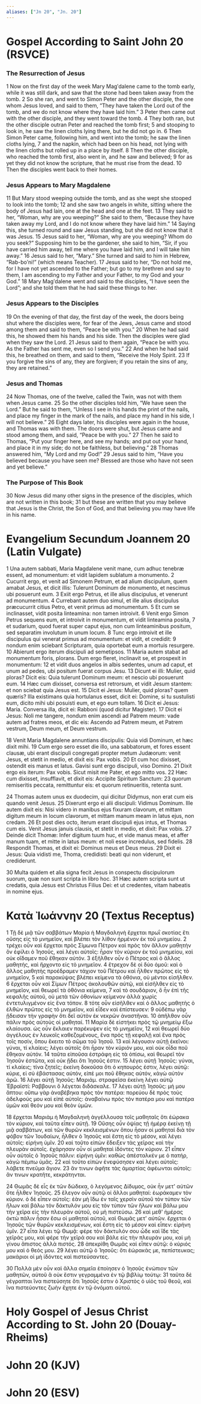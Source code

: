```yaml
---
aliases: ["Jn 20", "Jn. 20"]
---
```



# Gospel According to Saint John 20 (RSVCE)

### The Resurrection of Jesus
1 Now on the first day of the week Mary Magʹdalene came to the tomb early, while it was still dark, and saw that the stone had been taken away from the tomb.
2 So she ran, and went to Simon Peter and the other disciple, the one whom Jesus loved, and said to them, “They have taken the Lord out of the tomb, and we do not know where they have laid him.”
3 Peter then came out with the other disciple, and they went toward the tomb.
4 They both ran, but the other disciple outran Peter and reached the tomb first;
5 and stooping to look in, he saw the linen cloths lying there, but he did not go in.
6 Then Simon Peter came, following him, and went into the tomb; he saw the linen cloths lying,
7 and the napkin, which had been on his head, not lying with the linen cloths but rolled up in a place by itself.
8 Then the other disciple, who reached the tomb first, also went in, and he saw and believed;
9 for as yet they did not know the scripture, that he must rise from the dead.
10 Then the disciples went back to their homes.
### Jesus Appears to Mary Magdalene
11 But Mary stood weeping outside the tomb, and as she wept she stooped to look into the tomb;
12 and she saw two angels in white, sitting where the body of Jesus had lain, one at the head and one at the feet.
13 They said to her, “Woman, why are you weeping?” She said to them, “Because they have taken away my Lord, and I do not know where they have laid him.”
14 Saying this, she turned round and saw Jesus standing, but she did not know that it was Jesus.
15 Jesus said to her, “Woman, why are you weeping? Whom do you seek?” Supposing him to be the gardener, she said to him, “Sir, if you have carried him away, tell me where you have laid him, and I will take him away.”
16 Jesus said to her, “Mary.” She turned and said to him in Hebrew, “Rab-boʹni!” (which means Teacher).
17 Jesus said to her, “Do not hold me, for I have not yet ascended to the Father; but go to my brethren and say to them, I am ascending to my Father and your Father, to my God and your God.”
18 Mary Magʹdalene went and said to the disciples, “I have seen the Lord”; and she told them that he had said these things to her.
### Jesus Appears to the Disciples
19 On the evening of that day, the first day of the week, the doors being shut where the disciples were, for fear of the Jews, Jesus came and stood among them and said to them, “Peace be with you.”
20 When he had said this, he showed them his hands and his side. Then the disciples were glad when they saw the Lord.
21 Jesus said to them again, “Peace be with you. As the Father has sent me, even so I send you.”
22 And when he had said this, he breathed on them, and said to them, “Receive the Holy Spirit.
23 If you forgive the sins of any, they are forgiven; if you retain the sins of any, they are retained.”
### Jesus and Thomas
24 Now Thomas, one of the twelve, called the Twin, was not with them when Jesus came.
25 So the other disciples told him, “We have seen the Lord.” But he said to them, “Unless I see in his hands the print of the nails, and place my finger in the mark of the nails, and place my hand in his side, I will not believe.”
26 Eight days later, his disciples were again in the house, and Thomas was with them. The doors were shut, but Jesus came and stood among them, and said, “Peace be with you.”
27 Then he said to Thomas, “Put your finger here, and see my hands; and put out your hand, and place it in my side; do not be faithless, but believing.”
28 Thomas answered him, “My Lord and my God!”
29 Jesus said to him, “Have you believed because you have seen me? Blessed are those who have not seen and yet believe.”
### The Purpose of This Book
30 Now Jesus did many other signs in the presence of the disciples, which are not written in this book;
31 but these are written that you may believe that Jesus is the Christ, the Son of God, and that believing you may have life in his name.


# Evangelium Secundum Joannem 20 (Latin Vulgate)

1 Una autem sabbati, Maria Magdalene venit mane, cum adhuc tenebræ essent, ad monumentum: et vidit lapidem sublatum a monumento.
2 Cucurrit ergo, et venit ad Simonem Petrum, et ad alium discipulum, quem amabat Jesus, et dicit illis: Tulerunt Dominum de monumento, et nescimus ubi posuerunt eum.
3 Exiit ergo Petrus, et ille alius discipulus, et venerunt ad monumentum.
4 Currebant autem duo simul, et ille alius discipulus præcucurrit citius Petro, et venit primus ad monumentum.
5 Et cum se inclinasset, vidit posita linteamina: non tamen introivit.
6 Venit ergo Simon Petrus sequens eum, et introivit in monumentum, et vidit linteamina posita,
7 et sudarium, quod fuerat super caput ejus, non cum linteaminibus positum, sed separatim involutum in unum locum.
8 Tunc ergo introivit et ille discipulus qui venerat primus ad monumentum: et vidit, et credidit:
9 nondum enim sciebant Scripturam, quia oportebat eum a mortuis resurgere.
10 Abierunt ergo iterum discipuli ad semetipsos.
11 Maria autem stabat ad monumentum foris, plorans. Dum ergo fleret, inclinavit se, et prospexit in monumentum:
12 et vidit duos angelos in albis sedentes, unum ad caput, et unum ad pedes, ubi positum fuerat corpus Jesu.
13 Dicunt ei illi: Mulier, quid ploras? Dicit eis: Quia tulerunt Dominum meum: et nescio ubi posuerunt eum.
14 Hæc cum dixisset, conversa est retrorsum, et vidit Jesum stantem: et non sciebat quia Jesus est.
15 Dicit ei Jesus: Mulier, quid ploras? quem quæris? Illa existimans quia hortulanus esset, dicit ei: Domine, si tu sustulisti eum, dicito mihi ubi posuisti eum, et ego eum tollam.
16 Dicit ei Jesus: Maria. Conversa illa, dicit ei: Rabboni (quod dicitur Magister).
17 Dicit ei Jesus: Noli me tangere, nondum enim ascendi ad Patrem meum: vade autem ad fratres meos, et dic eis: Ascendo ad Patrem meum, et Patrem vestrum, Deum meum, et Deum vestrum.

18 Venit Maria Magdalene annuntians discipulis: Quia vidi Dominum, et hæc dixit mihi.
19 Cum ergo sero esset die illo, una sabbatorum, et fores essent clausæ, ubi erant discipuli congregati propter metum Judæorum: venit Jesus, et stetit in medio, et dixit eis: Pax vobis.
20 Et cum hoc dixisset, ostendit eis manus et latus. Gavisi sunt ergo discipuli, viso Domino.
21 Dixit ergo eis iterum: Pax vobis. Sicut misit me Pater, et ego mitto vos.
22 Hæc cum dixisset, insufflavit, et dixit eis: Accipite Spiritum Sanctum:
23 quorum remiseritis peccata, remittuntur eis: et quorum retinueritis, retenta sunt.

24 Thomas autem unus ex duodecim, qui dicitur Didymus, non erat cum eis quando venit Jesus.
25 Dixerunt ergo ei alii discipuli: Vidimus Dominum. Ille autem dixit eis: Nisi videro in manibus ejus fixuram clavorum, et mittam digitum meum in locum clavorum, et mittam manum meam in latus ejus, non credam.
26 Et post dies octo, iterum erant discipuli ejus intus, et Thomas cum eis. Venit Jesus januis clausis, et stetit in medio, et dixit: Pax vobis.
27 Deinde dicit Thomæ: Infer digitum tuum huc, et vide manus meas, et affer manum tuam, et mitte in latus meum: et noli esse incredulus, sed fidelis.
28 Respondit Thomas, et dixit ei: Dominus meus et Deus meus.
29 Dixit ei Jesus: Quia vidisti me, Thoma, credidisti: beati qui non viderunt, et crediderunt.

30 Multa quidem et alia signa fecit Jesus in conspectu discipulorum suorum, quæ non sunt scripta in libro hoc.
31 Hæc autem scripta sunt ut credatis, quia Jesus est Christus Filius Dei: et ut credentes, vitam habeatis in nomine ejus.


# Κατὰ Ἰωάννην 20 (Textus Receptus)

1 Τῇ δὲ μιᾷ τῶν σαββάτων Μαρία ἡ Μαγδαληνὴ ἔρχεται πρωῒ σκοτίας ἔτι οὔσης εἰς τὸ μνημεῖον, καὶ βλέπει τὸν λίθον ἠρμένον ἐκ τοῦ μνημείου.
2 τρέχει οὖν καὶ ἔρχεται πρὸς Σίμωνα Πέτρον καὶ πρὸς τὸν ἄλλον μαθητὴν ὃν ἐφίλει ὁ Ἰησοῦς, καὶ λέγει αὐτοῖς: ἦραν τὸν κύριον ἐκ τοῦ μνημείου, καὶ οὐκ οἴδαμεν ποῦ ἔθηκαν αὐτόν.
3 ἐξῆλθεν οὖν ὁ Πέτρος καὶ ὁ ἄλλος μαθητής, καὶ ἤρχοντο εἰς τὸ μνημεῖον.
4 ἔτρεχον δὲ οἱ δύο ὁμοῦ: καὶ ὁ ἄλλος μαθητὴς προέδραμεν τάχιον τοῦ Πέτρου καὶ ἦλθεν πρῶτος εἰς τὸ μνημεῖον,
5 καὶ παρακύψας βλέπει κείμενα τὰ ὀθόνια, οὐ μέντοι εἰσῆλθεν.
6 ἔρχεται οὖν καὶ Σίμων Πέτρος ἀκολουθῶν αὐτῷ, καὶ εἰσῆλθεν εἰς τὸ μνημεῖον, καὶ θεωρεῖ τὰ ὀθόνια κείμενα,
7 καὶ τὸ σουδάριον, ὃ ἦν ἐπὶ τῆς κεφαλῆς αὐτοῦ, οὐ μετὰ τῶν ὀθονίων κείμενον ἀλλὰ χωρὶς ἐντετυλιγμένον εἰς ἕνα τόπον.
8 τότε οὖν εἰσῆλθεν καὶ ὁ ἄλλος μαθητὴς ὁ ἐλθὼν πρῶτος εἰς τὸ μνημεῖον, καὶ εἶδεν καὶ ἐπίστευσεν:
9 οὐδέπω γὰρ ᾔδεισαν τὴν γραφὴν ὅτι δεῖ αὐτὸν ἐκ νεκρῶν ἀναστῆναι.
10 ἀπῆλθον οὖν πάλιν πρὸς αὐτοὺς οἱ μαθηταί.
11 Μαρία δὲ εἱστήκει πρὸς τῷ μνημείῳ ἔξω κλαίουσα. ὡς οὖν ἔκλαιεν παρέκυψεν εἰς τὸ μνημεῖον,
12 καὶ θεωρεῖ δύο ἀγγέλους ἐν λευκοῖς καθεζομένους, ἕνα πρὸς τῇ κεφαλῇ καὶ ἕνα πρὸς τοῖς ποσίν, ὅπου ἔκειτο τὸ σῶμα τοῦ Ἰησοῦ.
13 καὶ λέγουσιν αὐτῇ ἐκεῖνοι: γύναι, τί κλαίεις; λέγει αὐτοῖς ὅτι ἦραν τὸν κύριόν μου, καὶ οὐκ οἶδα ποῦ ἔθηκαν αὐτόν.
14 ταῦτα εἰποῦσα ἐστράφη εἰς τὰ ὀπίσω, καὶ θεωρεῖ τὸν Ἰησοῦν ἑστῶτα, καὶ οὐκ ᾔδει ὅτι Ἰησοῦς ἐστιν.
15 λέγει αὐτῇ Ἰησοῦς: γύναι, τί κλαίεις; τίνα ζητεῖς; ἐκείνη δοκοῦσα ὅτι ὁ κηπουρός ἐστιν, λέγει αὐτῷ: κύριε, εἰ σὺ ἐβάστασας αὐτόν, εἰπέ μοι ποῦ ἔθηκας αὐτόν, κἀγὼ αὐτὸν ἀρῶ.
16 λέγει αὐτῇ Ἰησοῦς: Μαριάμ. στραφεῖσα ἐκείνη λέγει αὐτῷ Ἑβραϊστί: Ραββουνι ὃ λέγεται διδάσκαλε.
17 λέγει αὐτῇ Ἰησοῦς: μή μου ἅπτου: οὔπω γὰρ ἀναβέβηκα πρὸς τὸν πατέρα: πορεύου δὲ πρὸς τοὺς ἀδελφούς μου καὶ εἰπὲ αὐτοῖς: ἀναβαίνω πρὸς τὸν πατέρα μου καὶ πατέρα ὑμῶν καὶ θεόν μου καὶ θεὸν ὑμῶν.

18 ἔρχεται Μαριὰμ ἡ Μαγδαληνὴ ἀγγέλλουσα τοῖς μαθηταῖς ὅτι ἑώρακα τὸν κύριον, καὶ ταῦτα εἶπεν αὐτῇ.
19 Οὔσης οὖν ὀψίας τῇ ἡμέρᾳ ἐκείνῃ τῇ μιᾷ σαββάτων, καὶ τῶν θυρῶν κεκλεισμένων ὅπου ἦσαν οἱ μαθηταὶ διὰ τὸν φόβον τῶν Ἰουδαίων, ἦλθεν ὁ Ἰησοῦς καὶ ἔστη εἰς τὸ μέσον, καὶ λέγει αὐτοῖς: εἰρήνη ὑμῖν.
20 καὶ τοῦτο εἰπὼν ἔδειξεν τὰς χεῖρας καὶ τὴν πλευρὰν αὐτοῖς. ἐχάρησαν οὖν οἱ μαθηταὶ ἰδόντες τὸν κύριον.
21 εἶπεν οὖν αὐτοῖς ὁ Ἰησοῦς πάλιν: εἰρήνη ὑμῖν: καθὼς ἀπέσταλκέν με ὁ πατήρ, κἀγὼ πέμπω ὑμᾶς.
22 καὶ τοῦτο εἰπὼν ἐνεφύσησεν καὶ λέγει αὐτοῖς: λάβετε πνεῦμα ἅγιον.
23 ἄν τινων ἀφῆτε τὰς ἁμαρτίας ἀφέωνται αὐτοῖς: ἄν τινων κρατῆτε, κεκράτηνται.

24 Θωμᾶς δὲ εἷς ἐκ τῶν δώδεκα, ὁ λεγόμενος Δίδυμος, οὐκ ἦν μετ' αὐτῶν ὅτε ἦλθεν Ἰησοῦς.
25 ἔλεγον οὖν αὐτῷ οἱ ἄλλοι μαθηταί: ἑωράκαμεν τὸν κύριον. ὁ δὲ εἶπεν αὐτοῖς: ἐὰν μὴ ἴδω ἐν ταῖς χερσὶν αὐτοῦ τὸν τύπον τῶν ἥλων καὶ βάλω τὸν δάκτυλόν μου εἰς τὸν τύπον τῶν ἥλων καὶ βάλω μου τὴν χεῖρα εἰς τὴν πλευρὰν αὐτοῦ, οὐ μὴ πιστεύσω.
26 καὶ μεθ' ἡμέρας ὀκτὼ πάλιν ἦσαν ἔσω οἱ μαθηταὶ αὐτοῦ, καὶ Θωμᾶς μετ' αὐτῶν. ἔρχεται ὁ Ἰησοῦς τῶν θυρῶν κεκλεισμένων, καὶ ἔστη εἰς τὸ μέσον καὶ εἶπεν: εἰρήνη ὑμῖν.
27 εἶτα λέγει τῷ Θωμᾷ: φέρε τὸν δάκτυλόν σου ὧδε καὶ ἴδε τὰς χεῖράς μου, καὶ φέρε τὴν χεῖρά σου καὶ βάλε εἰς τὴν πλευράν μου, καὶ μὴ γίνου ἄπιστος ἀλλὰ πιστός.
28 ἀπεκρίθη Θωμᾶς καὶ εἶπεν αὐτῷ: ὁ κύριός μου καὶ ὁ θεός μου.
29 λέγει αὐτῷ ὁ Ἰησοῦς: ὅτι ἑώρακάς με, πεπίστευκας; μακάριοι οἱ μὴ ἰδόντες καὶ πιστεύσαντες.

30 Πολλὰ μὲν οὖν καὶ ἄλλα σημεῖα ἐποίησεν ὁ Ἰησοῦς ἐνώπιον τῶν μαθητῶν, αὐτοῦ ἃ οὐκ ἔστιν γεγραμμένα ἐν τῷ βιβλίῳ τούτῳ:
31 ταῦτα δὲ γέγραπται ἵνα πιστεύσητε ὅτι Ἰησοῦς ἐστιν ὁ Χριστὸς ὁ υἱὸς τοῦ θεοῦ, καὶ ἵνα πιστεύοντες ζωὴν ἔχητε ἐν τῷ ὀνόματι αὐτοῦ.


# Holy Gospel of Jesus Christ According to St. John 20 (Douay-Rheims)


# John 20 (KJV)


# John 20 (ESV)

